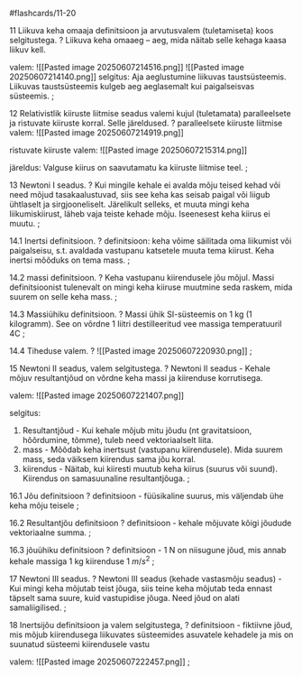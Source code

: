 #flashcards/11-20

11 Liikuva keha omaaja definitsioon ja arvutusvalem (tuletamiseta) koos selgitustega.
?
Liikuva keha omaaeg – aeg, mida näitab selle kehaga kaasa liikuv kell.

valem:
![[Pasted image 20250607214516.png]]
![[Pasted image 20250607214140.png]]
selgitus:
Aja aeglustumine liikuvas taustsüsteemis. Liikuvas taustsüsteemis kulgeb aeg
aeglasemalt kui paigalseisvas süsteemis.
;

12 Relativistlik kiiruste liitmise seadus valemi kujul (tuletamata) paralleelsete ja ristuvate kiiruste korral. Selle järeldused.
?
paralleelsete kiiruste liitmise valem:
![[Pasted image 20250607214919.png]]

ristuvate kiiruste valem:
![[Pasted image 20250607215314.png]]

järeldus:
Valguse kiirus on saavutamatu ka kiiruste liitmise teel.
;

13 Newtoni I seadus.
?
Kui mingile kehale ei avalda mõju teised
kehad või need mõjud tasakaalustuvad, siis see keha kas seisab paigal või liigub
ühtlaselt ja sirgjooneliselt.
Järelikult selleks, et muuta mingi keha liikumiskiirust, läheb vaja teiste kehade
mõju. Iseenesest keha kiirus ei muutu.
;

14.1 Inertsi definitsioon.
?
definitsioon: keha võime säilitada oma liikumist või paigalseisu, s.t. avaldada
vastupanu katsetele muuta tema kiirust. Keha inertsi mõõduks on tema mass.
;

14.2 massi definitsioon.
?
Keha vastupanu kiirendusele jõu mõjul.
Massi definitsioonist tulenevalt on mingi keha kiiruse muutmine seda raskem,
mida suurem on selle keha mass.
;

14.3 Massiühiku definitsioon.
?
Massi ühik SI-süsteemis on 1 kg (1 kilogramm). See on võrdne 1 liitri
destilleeritud vee massiga temperatuuril 4C
;

14.4 Tiheduse valem.
?
![[Pasted image 20250607220930.png]]
;

15 Newtoni II seadus, valem selgitustega.
?
Newtoni II seadus - Kehale mõjuv resultantjõud on võrdne keha massi ja
kiirenduse korrutisega.

valem:
![[Pasted image 20250607221407.png]]

selgitus:
1. Resultantjõud - Kui kehale mõjub mitu jõudu (nt gravitatsioon, hõõrdumine, tõmme), tuleb need vektoriaalselt liita.
2. mass - Mõõdab keha inertsust (vastupanu kiirendusele). Mida suurem mass, seda väiksem kiirendus sama jõu korral.
3. kiirendus - Näitab, kui kiiresti muutub keha kiirus (suurus või suund). Kiirendus on samasuunaline resultantjõuga.
;

16.1 Jõu definitsioon
?
definitsioon - füüsikaline suurus, mis väljendab ühe keha mõju teisele
;

16.2 Resultantjõu definitsioon
?
definitsioon - kehale mõjuvate kõigi jõudude vektoriaalne summa.
;

16.3 jõuühiku definitsioon
?
definitsioon - 1 N on niisugune jõud, mis annab kehale massiga 1 kg kiirenduse 1 $m/s^2$
;

17 Newtoni III seadus.
?
Newtoni III seadus (kehade vastasmõju seadus) - Kui mingi keha mõjutab teist
jõuga, siis teine keha mõjutab teda ennast täpselt sama suure, kuid vastupidise
jõuga. Need jõud on alati samaliigilised.
;

18 Inertsijõu definitsioon ja valem selgitustega,
?
definitsioon - fiktiivne jõud, mis mõjub kiirendusega liikuvates süsteemides
asuvatele kehadele ja mis on suunatud süsteemi kiirendusele vastu

valem:
![[Pasted image 20250607222457.png]]
;